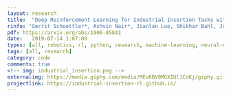 ```yaml
---
layout: research
title:  "Deep Reinforcement Learning for Industrial Insertion Tasks with Visual Inputs and Natural Rewards."
rinfo: "Gerrit Schoettler*, Ashvin Nair*, Jianlan Luo, Shikhar Bahl, Juan Aparicio Ojea, Eugen Solowjow, Sergey Levine."
pdf: https://arxiv.org/abs/1906.05841
date:   2019-07-14 1:07:00
types: [all, robotics, rl, python, research, machine-learning, neural-nets]
tags: [all, research]
category: code
comments: true
<!-- img: industrial_insertion.png -->
externalimg: https://media.giphy.com/media/MEvKBV9MGXIUl1CoKj/giphy.gif
projectlink: https://industrial-insertion-rl.github.io/
---
```

